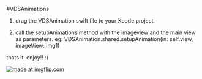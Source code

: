 #VDSAnimations

1. drag the VDSAnimation swift file to your Xcode project.

2. call the setupAnimations method with the imageview and the main view as parameters. eg: VDSAnimation.shared.setupAnimation(in: self.view, imageView: img1)


thats it. enjoy!! :)


<a href="https://imgflip.com/gif/21qzd3"><img src="https://i.imgflip.com/21qzd3.gif" title="made at imgflip.com"/></a>
